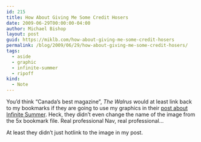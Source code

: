 ```yaml
---
id: 215
title: How About Giving Me Some Credit Hosers
date: 2009-06-29T00:00:00-04:00
author: Michael Bishop
layout: post
guid: https://miklb.com/how-about-giving-me-some-credit-hosers
permalink: /blog/2009/06/29/how-about-giving-me-some-credit-hosers/
tags:
  - aside
  - graphic
  - infinite-summer
  - ripoff
kind:
  - Note
---
```

<p>You’d think “Canada’s best magazine”, <cite>The Walrus</cite> would at least link back to my bookmarks if they are going to use my graphics in their <a href="http://www.walrusmagazine.com/blogs/2009/06/23/dfws-infinite-summer/" rel="nofollow">post about Infinite Summer</a>.  Heck, they didn’t even change the name of the image from the 5x bookmark file.  Real professional Nav, real professional…</p>

<p>At least they didn’t just hotlink to the image in my post.</p>
